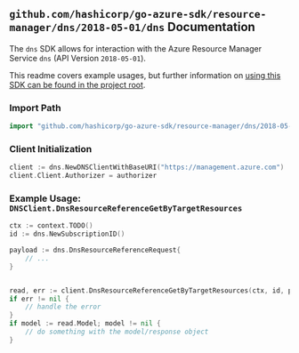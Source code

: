 
## `github.com/hashicorp/go-azure-sdk/resource-manager/dns/2018-05-01/dns` Documentation

The `dns` SDK allows for interaction with the Azure Resource Manager Service `dns` (API Version `2018-05-01`).

This readme covers example usages, but further information on [using this SDK can be found in the project root](https://github.com/hashicorp/go-azure-sdk/tree/main/docs).

### Import Path

```go
import "github.com/hashicorp/go-azure-sdk/resource-manager/dns/2018-05-01/dns"
```


### Client Initialization

```go
client := dns.NewDNSClientWithBaseURI("https://management.azure.com")
client.Client.Authorizer = authorizer
```


### Example Usage: `DNSClient.DnsResourceReferenceGetByTargetResources`

```go
ctx := context.TODO()
id := dns.NewSubscriptionID()

payload := dns.DnsResourceReferenceRequest{
	// ...
}


read, err := client.DnsResourceReferenceGetByTargetResources(ctx, id, payload)
if err != nil {
	// handle the error
}
if model := read.Model; model != nil {
	// do something with the model/response object
}
```
